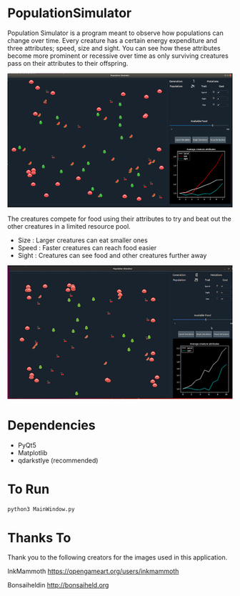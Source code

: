 # PopulationSimulator
Population Simulator is a program meant to observe how populations can change over time. Every creature has a certain energy expenditure and three attributes; speed, size and sight. You can see how these attributes become more prominent or recessive over time as only surviving creatures pass on their attributes to their offspring. 

![sample](https://github.com/MitchelPaulin/PopulationSimulator/blob/master/assets/demo/sample.png)

The creatures compete for food using their attributes to try and beat out the other creatures in a limited resource pool. 

* Size  : Larger creatures can eat smaller ones 
* Speed : Faster creatures can reach food easier 
* Sight : Creatures can see food and other creatures further away 

![demo](https://github.com/MitchelPaulin/PopulationSimulator/blob/master/assets/demo/demo.gif)

# Dependencies 
* PyQt5 
* Matplotlib
* qdarkstlye (recommended) 

# To Run 

`python3 MainWindow.py` 

# Thanks To 
Thank you to the following creators for the images used in this application.

InkMammoth https://opengameart.org/users/inkmammoth

Bonsaiheldin http://bonsaiheld.org
